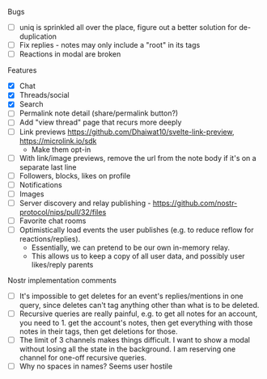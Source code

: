 Bugs

- [ ] uniq is sprinkled all over the place, figure out a better solution for de-duplication
- [ ] Fix replies - notes may only include a "root" in its tags
- [ ] Reactions in modal are broken

Features

- [x] Chat
- [x] Threads/social
- [x] Search
- [ ] Permalink note detail (share/permalink button?)
- [ ] Add "view thread" page that recurs more deeply
- [ ] Link previews https://github.com/Dhaiwat10/svelte-link-preview, https://microlink.io/sdk
  - Make them opt-in
- [ ] With link/image previews, remove the url from the note body if it's on a separate last line
- [ ] Followers, blocks, likes on profile
- [ ] Notifications
- [ ] Images
- [ ] Server discovery and relay publishing - https://github.com/nostr-protocol/nips/pull/32/files
- [ ] Favorite chat rooms
- [ ] Optimistically load events the user publishes (e.g. to reduce reflow for reactions/replies).
  - Essentially, we can pretend to be our own in-memory relay.
  - This allows us to keep a copy of all user data, and possibly user likes/reply parents

Nostr implementation comments

- [ ] It's impossible to get deletes for an event's replies/mentions in one query, since deletes can't tag anything other than what is to be deleted.
- [ ] Recursive queries are really painful, e.g. to get all notes for an account, you need to 1. get the account's notes, then get everything with those notes in their tags, then get deletions for those.
- [ ] The limit of 3 channels makes things difficult. I want to show a modal without losing all the state in the background. I am reserving one channel for one-off recursive queries.
- [ ] Why no spaces in names? Seems user hostile
